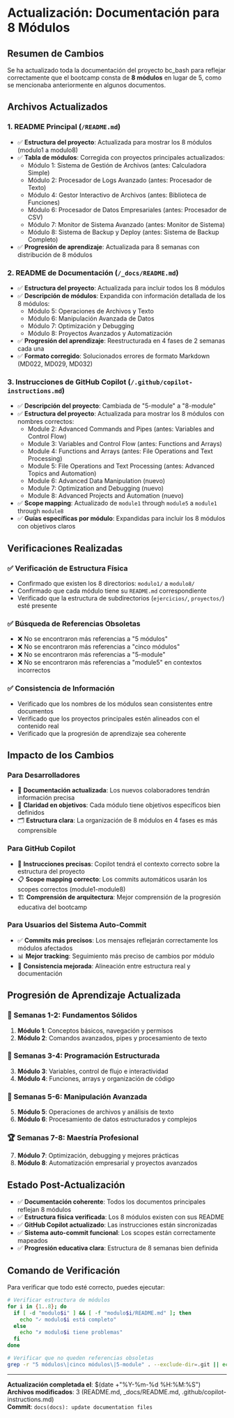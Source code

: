 # Actualización: Documentación para 8 Módulos

## Resumen de Cambios

Se ha actualizado toda la documentación del proyecto bc_bash para reflejar correctamente que el bootcamp consta de **8 módulos** en lugar de 5, como se mencionaba anteriormente en algunos documentos.

## Archivos Actualizados

### 1. README Principal (`/README.md`)

- ✅ **Estructura del proyecto**: Actualizada para mostrar los 8 módulos (modulo1 a modulo8)
- ✅ **Tabla de módulos**: Corregida con proyectos principales actualizados:
  - Módulo 1: Sistema de Gestión de Archivos (antes: Calculadora Simple)
  - Módulo 2: Procesador de Logs Avanzado (antes: Procesador de Texto)
  - Módulo 4: Gestor Interactivo de Archivos (antes: Biblioteca de Funciones)
  - Módulo 6: Procesador de Datos Empresariales (antes: Procesador de CSV)
  - Módulo 7: Monitor de Sistema Avanzado (antes: Monitor de Sistema)
  - Módulo 8: Sistema de Backup y Deploy (antes: Sistema de Backup Completo)
- ✅ **Progresión de aprendizaje**: Actualizada para 8 semanas con distribución de 8 módulos

### 2. README de Documentación (`/_docs/README.md`)

- ✅ **Estructura del proyecto**: Actualizada para incluir todos los 8 módulos
- ✅ **Descripción de módulos**: Expandida con información detallada de los 8 módulos:
  - Módulo 5: Operaciones de Archivos y Texto
  - Módulo 6: Manipulación Avanzada de Datos
  - Módulo 7: Optimización y Debugging
  - Módulo 8: Proyectos Avanzados y Automatización
- ✅ **Progresión del aprendizaje**: Reestructurada en 4 fases de 2 semanas cada una
- ✅ **Formato corregido**: Solucionados errores de formato Markdown (MD022, MD029, MD032)

### 3. Instrucciones de GitHub Copilot (`/.github/copilot-instructions.md`)

- ✅ **Descripción del proyecto**: Cambiada de "5-module" a "8-module"
- ✅ **Estructura del proyecto**: Actualizada para mostrar los 8 módulos con nombres correctos:
  - Module 2: Advanced Commands and Pipes (antes: Variables and Control Flow)
  - Module 3: Variables and Control Flow (antes: Functions and Arrays)
  - Module 4: Functions and Arrays (antes: File Operations and Text Processing)
  - Module 5: File Operations and Text Processing (antes: Advanced Topics and Automation)
  - Module 6: Advanced Data Manipulation (nuevo)
  - Module 7: Optimization and Debugging (nuevo)
  - Module 8: Advanced Projects and Automation (nuevo)
- ✅ **Scope mapping**: Actualizado de `module1` through `module5` a `module1` through `module8`
- ✅ **Guías específicas por módulo**: Expandidas para incluir los 8 módulos con objetivos claros

## Verificaciones Realizadas

### ✅ Verificación de Estructura Física

- Confirmado que existen los 8 directorios: `modulo1/` a `modulo8/`
- Confirmado que cada módulo tiene su `README.md` correspondiente
- Verificado que la estructura de subdirectorios (`ejercicios/`, `proyectos/`) esté presente

### ✅ Búsqueda de Referencias Obsoletas

- ❌ No se encontraron más referencias a "5 módulos"
- ❌ No se encontraron más referencias a "cinco módulos"
- ❌ No se encontraron más referencias a "5-module"
- ❌ No se encontraron más referencias a "module5" en contextos incorrectos

### ✅ Consistencia de Información

- Verificado que los nombres de los módulos sean consistentes entre documentos
- Verificado que los proyectos principales estén alineados con el contenido real
- Verificado que la progresión de aprendizaje sea coherente

## Impacto de los Cambios

### Para Desarrolladores

- 📝 **Documentación actualizada**: Los nuevos colaboradores tendrán información precisa
- 🎯 **Claridad en objetivos**: Cada módulo tiene objetivos específicos bien definidos
- 🗂️ **Estructura clara**: La organización de 8 módulos en 4 fases es más comprensible

### Para GitHub Copilot

- 🤖 **Instrucciones precisas**: Copilot tendrá el contexto correcto sobre la estructura del proyecto
- 📋 **Scope mapping correcto**: Los commits automáticos usarán los scopes correctos (module1-module8)
- 🏗️ **Comprensión de arquitectura**: Mejor comprensión de la progresión educativa del bootcamp

### Para Usuarios del Sistema Auto-Commit

- ✅ **Commits más precisos**: Los mensajes reflejarán correctamente los módulos afectados
- 📊 **Mejor tracking**: Seguimiento más preciso de cambios por módulo
- 🔄 **Consistencia mejorada**: Alineación entre estructura real y documentación

## Progresión de Aprendizaje Actualizada

### 🎯 Semanas 1-2: Fundamentos Sólidos

1. **Módulo 1**: Conceptos básicos, navegación y permisos
2. **Módulo 2**: Comandos avanzados, pipes y procesamiento de texto

### 🚀 Semanas 3-4: Programación Estructurada

3. **Módulo 3**: Variables, control de flujo e interactividad
4. **Módulo 4**: Funciones, arrays y organización de código

### 💪 Semanas 5-6: Manipulación Avanzada

5. **Módulo 5**: Operaciones de archivos y análisis de texto
6. **Módulo 6**: Procesamiento de datos estructurados y complejos

### 🏆 Semanas 7-8: Maestría Profesional

7. **Módulo 7**: Optimización, debugging y mejores prácticas
8. **Módulo 8**: Automatización empresarial y proyectos avanzados

## Estado Post-Actualización

- ✅ **Documentación coherente**: Todos los documentos principales reflejan 8 módulos
- ✅ **Estructura física verificada**: Los 8 módulos existen con sus README
- ✅ **GitHub Copilot actualizado**: Las instrucciones están sincronizadas
- ✅ **Sistema auto-commit funcional**: Los scopes están correctamente mapeados
- ✅ **Progresión educativa clara**: Estructura de 8 semanas bien definida

## Comando de Verificación

Para verificar que todo esté correcto, puedes ejecutar:

```bash
# Verificar estructura de módulos
for i in {1..8}; do
  if [ -d "modulo$i" ] && [ -f "modulo$i/README.md" ]; then
    echo "✓ modulo$i está completo"
  else
    echo "✗ modulo$i tiene problemas"
  fi
done

# Verificar que no queden referencias obsoletas
grep -r "5 módulos\|cinco módulos\|5-module" . --exclude-dir=.git || echo "✓ No se encontraron referencias obsoletas"
```

---

**Actualización completada el**: $(date +"%Y-%m-%d %H:%M:%S")  
**Archivos modificados**: 3 (README.md, \_docs/README.md, .github/copilot-instructions.md)  
**Commit**: `docs(docs): update documentation files`
